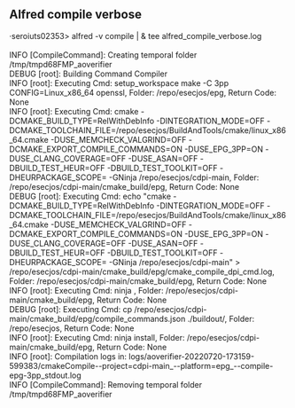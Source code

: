 ## Alfred compile verbose

·seroiuts02353> alfred -v compile | & tee alfred_compile_verbose.log</br>                                                                                                                                                                        
INFO [CompileCommand]: Creating temporal folder /tmp/tmpd68FMP_aoverifier</br>
DEBUG [root]: Building Command Compiler</br>
INFO [root]: Executing Cmd: setup_workspace make -C 3pp CONFIG=Linux_x86_64 openssl, Folder: /repo/esecjos/epg, Return Code: None</br>
INFO [root]: Executing Cmd: cmake -DCMAKE_BUILD_TYPE=RelWithDebInfo -DINTEGRATION_MODE=OFF -DCMAKE_TOOLCHAIN_FILE=/repo/esecjos/BuildAndTools/cmake/linux_x86_64.cmake -DUSE_MEMCHECK_VALGRIND=OFF -DCMAKE_EXPORT_COMPILE_COMMANDS=ON -DUSE_EPG_3PP=ON -DUSE_CLANG_COVERAGE=OFF -DUSE_ASAN=OFF -DBUILD_TEST_HEUR=OFF -DBUILD_TEST_TOOLKIT=OFF -DHEURPACKAGE_SCOPE= -GNinja /repo/esecjos/cdpi-main, Folder: /repo/esecjos/cdpi-main/cmake_build/epg, Return Code: None</br>
DEBUG [root]: Executing Cmd: echo "cmake -DCMAKE_BUILD_TYPE=RelWithDebInfo -DINTEGRATION_MODE=OFF -DCMAKE_TOOLCHAIN_FILE=/repo/esecjos/BuildAndTools/cmake/linux_x86_64.cmake -DUSE_MEMCHECK_VALGRIND=OFF -DCMAKE_EXPORT_COMPILE_COMMANDS=ON -DUSE_EPG_3PP=ON -DUSE_CLANG_COVERAGE=OFF -DUSE_ASAN=OFF -DBUILD_TEST_HEUR=OFF -DBUILD_TEST_TOOLKIT=OFF -DHEURPACKAGE_SCOPE= -GNinja /repo/esecjos/cdpi-main" > /repo/esecjos/cdpi-main/cmake_build/epg/cmake_compile_dpi_cmd.log, Folder: /repo/esecjos/cdpi-main/cmake_build/epg, Return Code: None</br>
INFO [root]: Executing Cmd: ninja  , Folder: /repo/esecjos/cdpi-main/cmake_build/epg, Return Code: None</br>
DEBUG [root]: Executing Cmd: cp /repo/esecjos/cdpi-main/cmake_build/epg/compile_commands.json ./buildout/, Folder: /repo/esecjos, Return Code: None</br>
INFO [root]: Executing Cmd: ninja install, Folder: /repo/esecjos/cdpi-main/cmake_build/epg, Return Code: None</br>
INFO [root]: Compilation logs in: logs/aoverifier-20220720-173159-599383/cmakeCompile--project=cdpi-main_--platform=epg_--compile-epg-3pp_stdout.log</br>
INFO [CompileCommand]: Removing temporal folder /tmp/tmpd68FMP_aoverifier</br>